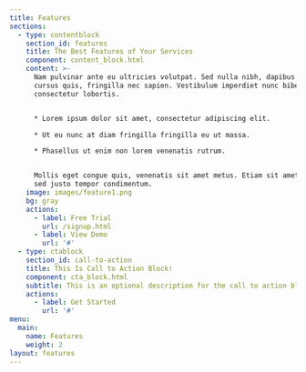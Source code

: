 ```yaml
---
title: Features
sections:
  - type: contentblock
    section_id: features
    title: The Best Features of Your Services
    component: content_block.html
    content: >-
      Nam pulvinar ante eu ultricies volutpat. Sed nulla nibh, dapibus sit amet
      cursus quis, fringilla nec sapien. Vestibulum imperdiet nunc bibendum
      consectetur lobortis.


      * Lorem ipsum dolor sit amet, consectetur adipiscing elit.

      * Ut eu nunc at diam fringilla fringilla eu ut massa.

      * Phasellus ut enim non lorem venenatis rutrum.


      Mollis eget congue quis, venenatis sit amet metus. Etiam sit amet tortor
      sed justo tempor condimentum.
    image: images/feature1.png
    bg: gray
    actions:
      - label: Free Trial
        url: /signup.html
      - label: View Demo
        url: '#'
  - type: ctablock
    section_id: call-to-action
    title: This Is Call to Action Block!
    component: cta_block.html
    subtitle: This is an optional description for the call to action block.
    actions:
      - label: Get Started
        url: '#'
menu:
  main:
    name: Features
    weight: 2
layout: features
---
```


